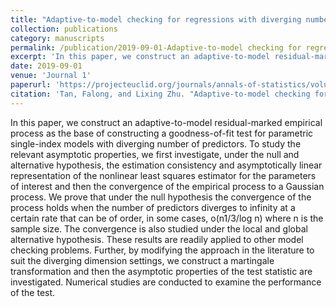 ```yaml
---
title: "Adaptive-to-model checking for regressions with diverging number of predictors"
collection: publications
category: manuscripts
permalink: /publication/2019-09-01-Adaptive-to-model checking for regressions with diverging number of predictors
excerpt: 'In this paper, we construct an adaptive-to-model residual-marked empirical process as the base of constructing a goodness-of-fit test for parametric single-index models with diverging number of predictors. '
date: 2019-09-01
venue: 'Journal 1'
paperurl: 'https://projecteuclid.org/journals/annals-of-statistics/volume-47/issue-4/Adaptive-to-model-checking-for-regressions-with-diverging-number-of/10.1214/18-AOS1735.pdf'
citation: 'Tan, Falong, and Lixing Zhu. "Adaptive-to-model checking for regressions with diverging number of predictors." The Annals of Statistics 47.4 (2019): 1960-1994.'
---
```


In this paper, we construct an adaptive-to-model residual-marked empirical process as the base of constructing a goodness-of-fit test for parametric single-index models with diverging number of predictors. To study the relevant asymptotic properties, we first investigate, under the null and alternative hypothesis, the estimation consistency and asymptotically linear representation of the nonlinear least squares estimator for the parameters of interest and then the convergence of the empirical process to a Gaussian process. We prove that under the null hypothesis the convergence of the process holds when the number of predictors diverges to infinity at a certain rate that can be of order, in some cases, o(n1/3/log n) where n is the sample size. The convergence is also studied under the local and global alternative hypothesis. These results are readily applied to other model checking problems. Further, by modifying the approach in the literature to suit the diverging dimension settings, we construct a martingale transformation and then the asymptotic properties of the test statistic are investigated. Numerical studies are conducted to examine the performance of the test.

